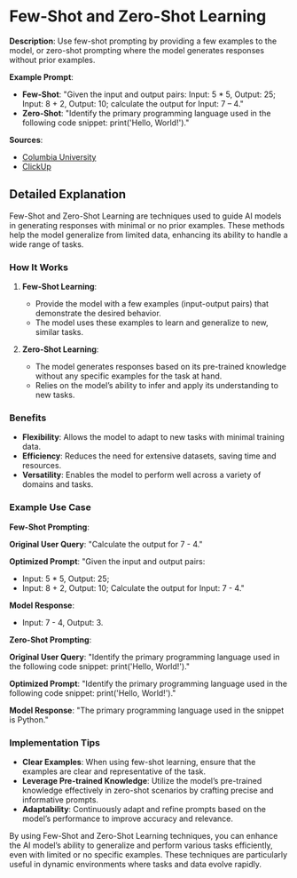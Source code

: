 # Few-Shot and Zero-Shot Learning

**Description**: Use few-shot prompting by providing a few examples to the model, or zero-shot prompting where the model generates responses without prior examples.

**Example Prompt**:
- **Few-Shot**: "Given the input and output pairs: Input: 5 * 5, Output: 25; Input: 8 + 2, Output: 10; calculate the output for Input: 7 – 4."
- **Zero-Shot**: "Identify the primary programming language used in the following code snippet: print('Hello, World!')."

**Sources**: 
- [Columbia University](https://etc.cuit.columbia.edu)
- [ClickUp](https://clickup.com)

## Detailed Explanation

Few-Shot and Zero-Shot Learning are techniques used to guide AI models in generating responses with minimal or no prior examples. These methods help the model generalize from limited data, enhancing its ability to handle a wide range of tasks.

### How It Works

1. **Few-Shot Learning**:
   - Provide the model with a few examples (input-output pairs) that demonstrate the desired behavior.
   - The model uses these examples to learn and generalize to new, similar tasks.

2. **Zero-Shot Learning**:
   - The model generates responses based on its pre-trained knowledge without any specific examples for the task at hand.
   - Relies on the model’s ability to infer and apply its understanding to new tasks.

### Benefits

- **Flexibility**: Allows the model to adapt to new tasks with minimal training data.
- **Efficiency**: Reduces the need for extensive datasets, saving time and resources.
- **Versatility**: Enables the model to perform well across a variety of domains and tasks.

### Example Use Case

**Few-Shot Prompting**:

**Original User Query**: "Calculate the output for 7 - 4."

**Optimized Prompt**: 
"Given the input and output pairs:
- Input: 5 * 5, Output: 25;
- Input: 8 + 2, Output: 10;
Calculate the output for Input: 7 - 4."

**Model Response**:
- Input: 7 - 4, Output: 3.

**Zero-Shot Prompting**:

**Original User Query**: "Identify the primary programming language used in the following code snippet: print('Hello, World!')."

**Optimized Prompt**:
"Identify the primary programming language used in the following code snippet: print('Hello, World!')."

**Model Response**:
"The primary programming language used in the snippet is Python."

### Implementation Tips

- **Clear Examples**: When using few-shot learning, ensure that the examples are clear and representative of the task.
- **Leverage Pre-trained Knowledge**: Utilize the model’s pre-trained knowledge effectively in zero-shot scenarios by crafting precise and informative prompts.
- **Adaptability**: Continuously adapt and refine prompts based on the model’s performance to improve accuracy and relevance.

By using Few-Shot and Zero-Shot Learning techniques, you can enhance the AI model’s ability to generalize and perform various tasks efficiently, even with limited or no specific examples. These techniques are particularly useful in dynamic environments where tasks and data evolve rapidly.
